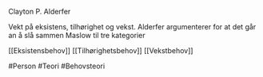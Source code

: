 Clayton P. Alderfer

Vekt på eksistens, tilhørighet og vekst. Alderfer argumenterer for at det går an å slå sammen Maslow til tre kategorier

[[Eksistensbehov]]
[[Tilhørighetsbehov]]
[[Vekstbehov]]

#Person #Teori #Behovsteori

